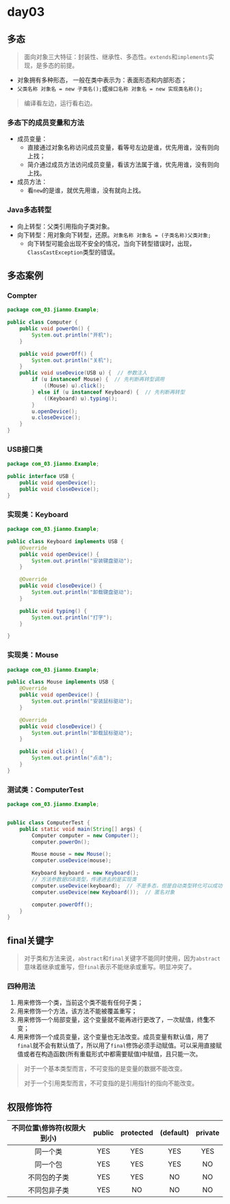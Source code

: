 # day03

## 多态

> 面向对象三大特征：封装性、继承性、多态性。`extends`和`implements`实现，是多态的前提。

* 对象拥有多种形态， 一般在类中表示为：表面形态和内部形态；
* `父类名称 对象名 = new 子类名();`或`接口名称 对象名 = new 实现类名称();`

> 编译看左边，运行看右边。

### 多态下的成员变量和方法

* 成员变量：
  * 直接通过对象名称访问成员变量，看等号左边是谁，优先用谁，没有则向上找；
  * 简介通过成员方法访问成员变量，看该方法属于谁，优先用谁，没有则向上找。
* 成员方法：
  * 看`new`的是谁，就优先用谁，没有就向上找。

### Java多态转型

* 向上转型：父类引用指向子类对象。
* 向下转型：用对象向下转型，还原。`对象名称 对象名 = (子类名称)父类对象;`
  * 向下转型可能会出现不安全的情况，当向下转型错误时，出现，`ClassCastException`类型的错误。

## 多态案例

### Compter

```java
package com_03.jianmo.Example;

public class Computer {
	public void powerOn() {
		System.out.println("开机");
	}

	public void powerOff() {
		System.out.println("关机");
	}
	public void useDevice(USB u) {  // 参数注入
		if (u instanceof Mouse) {  // 先判断再转型调用
			((Mouse) u).click();
		} else if (u instanceof Keyboard) {  // 先判断再转型
			((Keyboard) u).typing();
		}
		u.openDevice();
		u.closeDevice();
	}
}
```

### USB接口类

```java
package com_03.jianmo.Example;

public interface USB {
	public void openDevice();
	public void closeDevice();
}
```

### 实现类：Keyboard

```java
package com_03.jianmo.Example;

public class Keyboard implements USB {
	@Override
	public void openDevice() {
		System.out.println("安装键盘驱动");
	}

	@Override
	public void closeDevice() {
		System.out.println("卸载键盘驱动");
	}

	public void typing() {
		System.out.println("打字");
	}

}
```

### 实现类：Mouse

```java
package com_03.jianmo.Example;

public class Mouse implements USB {
	@Override
	public void openDevice() {
		System.out.println("安装鼠标驱动");
	}

	@Override
	public void closeDevice() {
		System.out.println("卸载鼠标驱动");
	}

	public void click() {
		System.out.println("点击");
	}
}
```

### 测试类：ComputerTest

```java
package com_03.jianmo.Example;


public class ComputerTest {
	public static void main(String[] args) {
		Computer computer = new Computer();
		computer.powerOn();

		Mouse mouse = new Mouse();
		computer.useDevice(mouse);

		Keyboard keyboard = new Keyboard();
		// 方法参数是USB类型，传递进去的是实现类
		computer.useDevice(keyboard);  // 不是多态，但是自动类型转化可以成功
		computer.useDevice(new Keyboard());  // 匿名对象

		computer.powerOff();
	}
}
```

## final关键字

> 对于类和方法来说，`abstract`和`final`关键字不能同时使用，因为`abstract`意味着继承或重写，但`final`表示不能继承或重写。明显冲突了。

### 四种用法

1. 用来修饰一个类，当前这个类不能有任何子类；
2. 用来修饰一个方法，该方法不能被覆盖重写；
3. 用来修饰一个局部变量，这个变量就不能再进行更改了，一次赋值，终**生**不变；
4. 用来修饰一个成员变量，这个变量也无法改变。成员变量有默认值，用了`final`就不会有默认值了，所以用了`final`修饰必须手动赋值。可以采用直接赋值或者在构造函数(所有重载形式中都需要赋值)中赋值，且只能一次。

> 对于一个基本类型而言，不可变指的是变量的数据不能改变。
>
> 对于一个引用类型而言，不可变指的是引用指针的指向不能改变。

## 权限修饰符

| 不同位置\\修饰符(权限大到小) | public | protected | (default) | private |
| :--------------------------: | :----: | :-------: | :-------: | :-----: |
|           同一个类           |  YES   |    YES    |    YES    |   YES   |
|           同一个包           |  YES   |    YES    |    YES    |   NO    |
|         不同包的子类         |  YES   |    YES    |    NO     |   NO    |
|         不同包非子类         |  YES   |    NO     |    NO     |   NO    |

